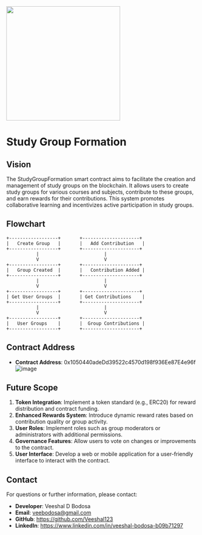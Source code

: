 <img src="https://github.com/user-attachments/assets/3b9d3cad-a448-4496-a6e7-83a2ff19a0e3" width="300">

# Study Group Formation

## Vision

The StudyGroupFormation smart contract aims to facilitate the creation and management of study groups on the blockchain.
It allows users to create study groups for various courses and subjects, contribute to these groups, and earn rewards for their contributions.
This system promotes collaborative learning and incentivizes active participation in study groups.

## Flowchart
```
+------------------+       +---------------------+
|   Create Group   |       |   Add Contribution   |
+------------------+       +---------------------+
           |                        |
           V                        V
+------------------+       +---------------------+
|   Group Created  |       |   Contribution Added |
+------------------+       +---------------------+
           |                        |
           V                        V
+------------------+       +---------------------+
| Get User Groups  |       | Get Contributions    |
+------------------+       +---------------------+
           |                        |
           V                        V
+------------------+       +---------------------+
|   User Groups    |       |  Group Contributions |
+------------------+       +---------------------+
```

## Contract Address

- **Contract Address**: 0x1050440adeDd39522c4570d198f936Ee87E4e96f
![image](https://github.com/user-attachments/assets/9eddb056-f22a-408d-9bf9-8f966e5b371e)


## Future Scope

1. **Token Integration**: Implement a token standard (e.g., ERC20) for reward distribution and contract funding.
2. **Enhanced Rewards System**: Introduce dynamic reward rates based on contribution quality or group activity.
3. **User Roles**: Implement roles such as group moderators or administrators with additional permissions.
4. **Governance Features**: Allow users to vote on changes or improvements to the contract.
5. **User Interface**: Develop a web or mobile application for a user-friendly interface to interact with the contract.

## Contact

For questions or further information, please contact:

- **Developer**: Veeshal D Bodosa
- **Email**: veebodosa@gmail.com
- **GitHub**: https://github.com/Veeshal123
- **LinkedIn**: https://www.linkedin.com/in/veeshal-bodosa-b09b71297
